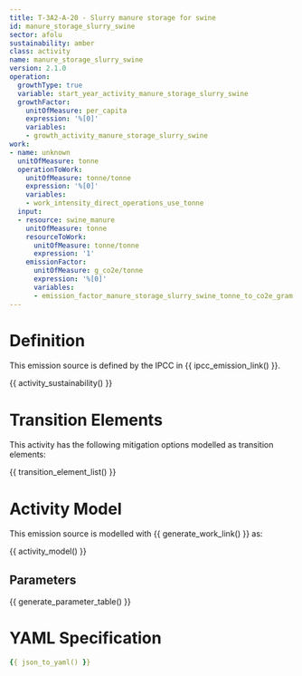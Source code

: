 ```yaml
---
title: T-3A2-A-20 - Slurry manure storage for swine
id: manure_storage_slurry_swine
sector: afolu
sustainability: amber
class: activity
name: manure_storage_slurry_swine
version: 2.1.0
operation:
  growthType: true
  variable: start_year_activity_manure_storage_slurry_swine
  growthFactor:
    unitOfMeasure: per_capita
    expression: '%[0]'
    variables:
    - growth_activity_manure_storage_slurry_swine
work:
- name: unknown
  unitOfMeasure: tonne
  operationToWork:
    unitOfMeasure: tonne/tonne
    expression: '%[0]'
    variables:
    - work_intensity_direct_operations_use_tonne
  input:
  - resource: swine_manure
    unitOfMeasure: tonne
    resourceToWork:
      unitOfMeasure: tonne/tonne
      expression: '1'
    emissionFactor:
      unitOfMeasure: g_co2e/tonne
      expression: '%[0]'
      variables:
      - emission_factor_manure_storage_slurry_swine_tonne_to_co2e_gram
---
```

# Definition
This emission source is defined by the IPCC in {{ ipcc_emission_link() }}.


{{ activity_sustainability() }}

# Transition Elements

This activity has the following mitigation options modelled as transition elements:

{{ transition_element_list() }}

# Activity Model
This emission source is modelled with {{ generate_work_link() }} as:

{{ activity_model() }}

## Parameters

{{ generate_parameter_table() }}

# YAML Specification

```yaml
{{ json_to_yaml() }}
```